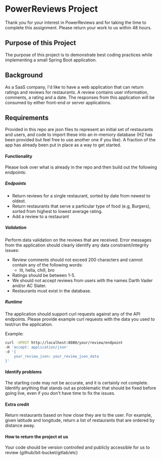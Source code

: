 # PowerReviews Project
Thank you for your interest in PowerReviews and for taking the time to complete this assignment. Please return your work to us within 48 hours.

## Purpose of this Project
The purpose of this project is to demonstrate best coding practices while implementing a small Spring Boot application.

## Background
As a SaaS company, I'd like to have a web application that can return ratings and reviews for restaurants. A review contains user information, comments, a rating and a date. The responses from this application will be consumed by either front-end or server applications.

## Requirements
Provided in this repo are json files to represent an initial set of restaurants and users, and code to import these into an in-memory database (H2 has been provided but feel free to use another one if you like). A fraction of the app has already been put in place as a way to get started.

#### Functionality
Please look over what is already in the repo and then build out the following endpoints:

##### Endpoints
- Return reviews for a single restaurant, sorted by date from newest to oldest.
- Return restaurants that serve a particular type of food (e.g, Burgers), sorted from highest to lowest average rating.
- Add a review to a restaurant

##### Validation

Perform data validation on the reviews that are received. Error messages from the application should clearly identify any data constraint/integrity issues:

- Review comments should not exceed 200 characters and cannot contain any of the following words:
    - lit, hella, chill, bro
- Ratings should be between 1-5.
- We should not accept reviews from users with the names Darth Vader and/or AC Slater.
- Restaurants must exist in the database.

##### Runtime

The application should support curl requests against any of the API endpoints. Please provide example curl requests with 
the data you used to test/run the application.

Example:
```bash
curl -XPOST http://localhost:8080/your/review/endpoint
-H 'accept: application/json'
-d '{
    your_review_json: your_review_json_data
}'
```

#### Identify problems
The starting code may not be accurate, and it is certainly not complete. Identify anything that stands out as problematic that should be fixed before going live, even if you don't have time to fix the issues.

#### Extra credit
Return restaurants based on how close they are to the user. For example, given latitude and longitude, return a list of restaurants that are ordered by distance away.

#### How to return the project ot us
Your code should be version controlled and publicly accessible for us to review (github/bit-bucket/gitlab/etc)
